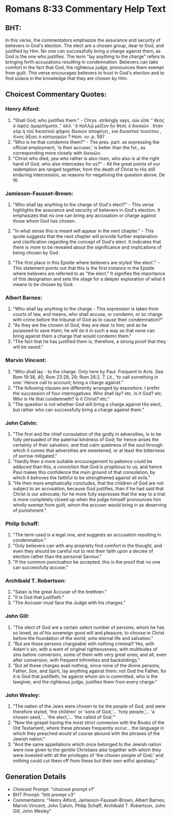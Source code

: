 # Romans 8:33 Commentary Help Text

## BHT:
In this verse, the commentators emphasize the assurance and security of believers in God's election. The elect are a chosen group, dear to God, and justified by Him. No one can successfully bring a charge against them, as God is the one who justifies. The term "lay anything to the charge" refers to bringing forth accusations resulting in condemnation. Believers can take comfort in the fact that God, the righteous judge, pronounces them exempt from guilt. This verse encourages believers to trust in God's election and to find solace in the knowledge that they are chosen by Him.

## Choicest Commentary Quotes:
### Henry Alford:
1. "Shall God, who justifies them." - Chrys. strikingly says, οὐκ εἶπε “ θεὸς ὁ ἀφεὶς ἁμαρτήματα ,” ἀλλ ʼ ὃ πολλῷ μεῖζον ἦν  θεὸς ὁ δικαιῶν  . ὅταν γὰρ ἡ τοῦ δικαστοῦ ψῆφος δίκαιον ἀποφήνῃ , καὶ δικαστοῦ τοιούτου , τίνος ἄξιος ὁ κατηγορῶν ? Hom. xv. p. 597
2. "Who is he that condemns them?" - The pres. part. as expressing the official employment, ‘is their accuser,’ is better than the fut., as corresponding more closely with δικαιῶν.
3. "Christ who died, yea who rather is also risen, who also is at the right hand of God, who also intercedes for us?" - All the great points of our redemption are ranged together, from the death of Christ to His still enduring intercession, as reasons for negativing the question above. De W.

### Jamieson-Fausset-Brown:
1. "Who shall lay anything to the charge of God's elect?" - This verse highlights the assurance and security of believers in God's election. It emphasizes that no one can bring any accusation or charge against those whom God has chosen.

2. "In what sense this is meant will appear in the next chapter." - This quote suggests that the next chapter will provide further explanation and clarification regarding the concept of God's elect. It indicates that there is more to be revealed about the significance and implications of being chosen by God.

3. "The first place in this Epistle where believers are styled 'the elect'." - This statement points out that this is the first instance in the Epistle where believers are referred to as "the elect." It signifies the importance of this designation and sets the stage for a deeper exploration of what it means to be chosen by God.

### Albert Barnes:
1. "Who shall lay anything to the charge - This expression is taken from courts of law, and means, who shall accuse, or condemn, or so charge with crime before the tribunal of God as to cause their condemnation?"
2. "As they are the chosen of God, they are dear to him; and as he purposed to save them, he will do it in such a way as that none can bring against them a charge that would condemn them."
3. "The fact that he has justified them is, therefore, a strong proof that they will be saved."

### Marvin Vincent:
1. "Who shall lay - to the charge. Only here by Paul. Frequent in Acts. See Rom 19:38, 40; Rom 23:28, 29; Rom 26:2, 7. Lit., 'to call something in one.' Hence call to account; bring a charge against." 
2. "The following clauses are differently arranged by expositors. I prefer the succession of four interrogatives: Who shall lay? etc. Is it God? etc. Who is He that condemneth? Is it Christ? etc." 
3. "The question is not whether God will bring a charge against His elect, but rather who can successfully bring a charge against them."

### John Calvin:
1. "The first and the chief consolation of the godly in adversities, is to be fully persuaded of the paternal kindness of God; for hence arises the certainty of their salvation, and that calm quietness of the soul through which it comes that adversities are sweetened, or at least the bitterness of sorrow mitigated."
2. "Hardly then a more suitable encouragement to patience could be adduced than this, a conviction that God is propitious to us; and hence Paul makes this confidence the main ground of that consolation, by which it behoves the faithful to be strengthened against all evils."
3. "He then more emphatically concludes, that the children of God are not subject to an accusation, because God justifies, than if he had said that Christ is our advocate; for he more fully expresses that the way to a trial is more completely closed up when the judge himself pronounces him wholly exempt from guilt, whom the accuser would bring in as deserving of punishment."

### Philip Schaff:
1. "The term used is a legal one, and suggests an accusation resulting in condemnation."
2. "Only believers can with any propriety find comfort in the thought, and even they should be careful not to rest their faith upon a decree of election rather than the personal Saviour."
3. "If the common punctuation be accepted, this is the proof that no one can successfully accuse."

### Archibald T. Robertson:
1. "Satan is the great Accuser of the brethren."
2. "It is God that justifieth."
3. "The Accuser must face the Judge with his charges."

### John Gill:
1. "The elect of God are a certain select number of persons, whom he has so loved, as of his sovereign good will and pleasure, to choose in Christ before the foundation of the world, unto eternal life and salvation."
2. "But are these persons chargeable with nothing criminal? Yes, with Adam's sin; with a want of original righteousness; with multitudes of sins before conversion, some of them with very great ones; and all, even after conversion, with frequent infirmities and backslidings."
3. "But all these charges avail nothing, since none of the divine persons, Father, Son, and Spirit, lay anything against them: not God the Father, for it is God that justifieth; he against whom sin is committed, who is the lawgiver, and the righteous judge, justifies them from every charge."

### John Wesley:
1. "The nation of the Jews were chosen to be the people of God, and were therefore styled, 'the children' or 'sons of God,'... 'holy people,'... 'a chosen seed,'... 'the elect,'... 'the called of God.'" 
2. "Now the gospel having the most strict connexion with the Books of the Old Testament, where these phrases frequently occur... the language in which they preached would of course abound with the phrases of the Jewish nation."
3. "And the same appellations which once belonged to the Jewish nation were now given to the gentile Christians also together with which they were invested with all the privileges of 'the chosen people of God;' and nothing could cut them off from these but their own wilful apostasy."


## Generation Details
- Choicest Prompt: "choicest prompt v1"
- BHT Prompt: "bht prompt v3"
- Commentators: "Henry Alford, Jamieson-Fausset-Brown, Albert Barnes, Marvin Vincent, John Calvin, Philip Schaff, Archibald T. Robertson, John Gill, John Wesley"
